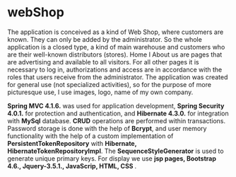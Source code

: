 # webShop
<p>The application is conceived as a kind of Web Shop, where customers are known. They can only be added by the administrator. So the whole application is a closed type, a kind of main warehouse and customers who are their well-known distributors (stores). Home I About us are pages that are advertising and available to all visitors. For all other pages it is necessary to log in, authorizations and access are in accordance with the roles that users receive from the administrator. The application was created for general use (not specialized activities), so for the purpose of more picturesque use, I use images, logo, name of my own company.</p>
  <p><strong>Spring MVC 4.1.6.</strong> was used for application development, <strong>Spring Security 4.0.1.</strong> for protection and authentication, and <strong>Hibernate 4.3.0.</strong> for integration with <strong>MySql</strong> database. <strong>CRUD</strong> operations are performed within transactions. Password storage is done with the help of <strong>Bcrypt</strong>, and user memory functionality with the help of a custom implementation of <strong>PersistentTokenRepository</strong> with <strong>Hibernate, HibernateTokenRepositoryImpl</strong>. The <strong>SequenceStyleGenerator</strong> is used to generate unique primary keys. For display we use <strong>jsp pages, Bootstrap 4.6., Jquery-3.5.1., JavaScrip, HTML, CSS </strong>.</p>
